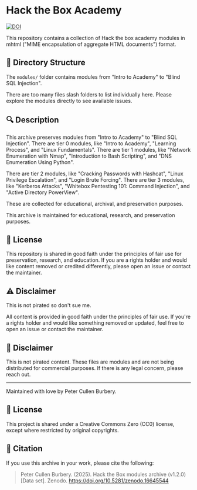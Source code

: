 # Hack the Box Academy

[![DOI](https://zenodo.org/badge/DOI/10.5281/zenodo.16645544.svg)](https://doi.org/10.5281/zenodo.16645544)

This repository contains a collection of Hack the box academy modules in mhtml ("MIME encapsulation of aggregate HTML documents") format.

## 📁 Directory Structure

The `modules/` folder contains modules from "Intro to Academy" to "Blind SQL Injection".

There are too many files slash folders to list individually here. Please explore the modules directly to see available issues.

## 🔍 Description

This archive preserves modules from "Intro to Academy" to "Blind SQL Injection". There are tier 0 modules, like "Intro to Academy", "Learning Process", and "Linux Fundamentals". There are tier 1 modules, like "Network Enumeration with Nmap", "Introduction to Bash Scripting", and "DNS Enumeration Using Python".

There are tier 2 modules, like "Cracking Passwords with Hashcat", "Linux Privilege Escalation", and "Login Brute Forcing". There are tier 3 modules, like "Kerberos Attacks", "Whitebox Pentesting 101: Command Injection", and "Active Directory PowerView".


These are collected for educational, archival, and preservation purposes.

This archive is maintained for educational, research, and preservation purposes.

## 📄 License

This repository is shared in good faith under the principles of fair use for preservation, research, and education. If you are a rights holder and would like content removed or credited differently, please open an issue or contact the maintainer.

## ⚠️ Disclaimer

This is not pirated so don't sue me.

All content is provided in good faith under the principles of fair use. If you're a rights holder and would like something removed or updated, feel free to open an issue or contact the maintainer.

## 🙏 Disclaimer

This is not pirated content. These files are modules and are not being distributed for commercial purposes. If there is any legal concern, please reach out.

---

Maintained with love by Peter Cullen Burbery.

## 📄 License

This project is shared under a Creative Commons Zero (CC0) license, except where restricted by original copyrights.

## 📘 Citation

If you use this archive in your work, please cite the following:

> Peter Cullen Burbery. (2025). Hack the Box modules archive (v1.2.0) [Data set]. Zenodo. https://doi.org/10.5281/zenodo.16645544
